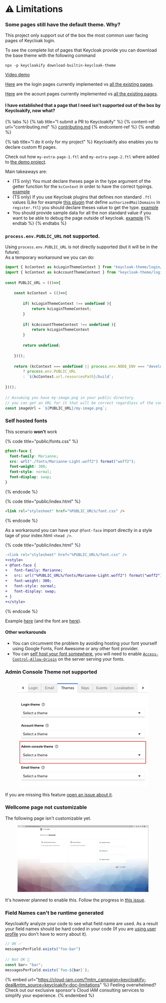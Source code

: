 # ⚠ Limitations

### Some pages still have the default theme. Why?

This project only support out of the box the most common user facing pages of Keycloak login.

To see the complete list of pages that Keycloak provide you can download the base theme with the following command

`npx -p keycloakify download-builtin-keycloak-theme`&#x20;

[Video demo](https://user-images.githubusercontent.com/6702424/164304458-934b0e1d-9de7-4bb4-8a1c-e06a70b1636a.mov) &#x20;

[Here](https://github.com/InseeFrLab/keycloakify/tree/main/src/login/pages) are the login pages currently implemented vs [all the existing pages](https://github.com/keycloak/keycloak/tree/main/themes/src/main/resources/theme/base/login). &#x20;

[Here](https://github.com/InseeFrLab/keycloakify/tree/main/src/account/pages) are the acount pages currently implemented vs [all the existing pages](https://github.com/keycloak/keycloak/tree/main/themes/src/main/resources/theme/base/account).

#### I have established that a page that I need isn't supported out of the box by Keycloakify, now what? &#x20;

{% tabs %}
{% tab title="I submit a PR to Keycloakify" %}
{% content-ref url="contributing.md" %}
[contributing.md](contributing.md)
{% endcontent-ref %}
{% endtab %}

{% tab title="I do it only for my project" %}
Keycloakify also enables you to declare custom ftl pages. &#x20;

Check out how `my-extra-page-1.ftl` and `my-extra-page-2.ftl` where added to [the demo project](https://github.com/garronej/keycloakify-demo-app/tree/look\_and\_feel). &#x20;

Main takeaways are:

* (TS only) You must declare theses page in the type argument of the getter function for the `kcContext` in order to have the correct typings. [example](https://github.com/garronej/keycloakify-demo-app/blob/4eb2a9f63e9823e653b2d439495bda55e5ecc134/src/KcApp/kcContext.ts#L16-L21)
* (TS only) If you use Keycloak plugins that defines non standard `.ftl` values (Like for example [this plugin](https://github.com/micedre/keycloak-mail-whitelisting) that define `authorizedMailDomains` in `register.ftl`) you should declare theses value to get the type. [example](https://github.com/garronej/keycloakify-demo-app/blob/4eb2a9f63e9823e653b2d439495bda55e5ecc134/src/KcApp/kcContext.ts#L6-L13)
* You should provide sample data for all the non standard value if you want to be able to debug the page outside of keycloak. [example](https://github.com/garronej/keycloakify-demo-app/blob/4eb2a9f63e9823e653b2d439495bda55e5ecc134/src/KcApp/kcContext.ts#L28-L43)
{% endtab %}
{% endtabs %}

### `process.env.PUBLIC_URL` not supported.

Using `process.env.PUBLIC_URL` is not directly supported (but it will be in the future).  \
As a temporary workaround we you can do: &#x20;

```typescript
import { kcContext as kcLoginThemeContext } from "keycloak-theme/login/kcContext";
import { kcContext as kcAccountThemeContext } from "keycloak-theme/login/kcContext";

const PUBLIC_URL = (()=>{

    const kcContext = (()=>{

        if( kcLoginThemeContext !== undefined ){
            return kcLoginThemeContext;
        }
        
        if( kcAccountThemeContext !== undefined ){
            return kcLoginThemeContext
        }

        return undefined;

    })();

    return (kcContext === undefined || process.env.NODE_ENV === "development")
        ? process.env.PUBLIC_URL
        : `${kcContext.url.resourcesPath}/build`;

})();

// Assuming you have my-image.png in your public directory 
// you can get an URL for it that will be correct regardless of the context with:  
const imageUrl = `${PUBLIC_URL}/my-image.png`;
```

### Self hosted fonts

This scenario **won't** work

{% code title="public/fonts.css" %}
```css
@font-face {
  font-family: Marianne;
  src: url("./fonts/Marianne-Light.woff2") format("woff2");
  font-weight: 300;
  font-style: normal;
  font-display: swap;
}
```
{% endcode %}

{% code title="public/index.html" %}
```html
<link rel="stylesheet" href="%PUBLIC_URL%/font.css" />
```
{% endcode %}

As a workaround you can have your `@font-face` import directly in a style tage of your index.html `<head />`.

{% code title="public/index.html" %}
```diff
-<link rel="stylesheet" href="%PUBLIC_URL%/font.css" />
+<style>
+ @font-face {
+   font-family: Marianne;
+   src: url("%PUBLIC_URL%/fonts/Marianne-Light.woff2") format("woff2");
+   font-weight: 300;
+   font-style: normal;
+   font-display: swap;
+ }
+</style>
```
{% endcode %}

Example [here](https://github.com/garronej/keycloakify-demo-app/blob/9aa2dbaec28a7786d6b2983c9a59d393dec1b2d6/public/index.html#L27-L73) (and the font are [here](https://github.com/garronej/keycloakify-demo-app/tree/main/public/fonts/WorkSans)).

#### Other workarounds

* You can circumvent the problem by avoiding hosting your font yourself using Google Fonts, Font Awesome  or any other font provider.
* You can [self host your font somewhere](https://github.com/garronej/keycloakify-demo-app/blob/2de8a9eb6f5de9c94f9cd3991faad0377e63268c/src/fonts.scss#L16), you will need to enable [`Access-Control-Allow-Origin`](https://github.com/garronej/keycloakify-demo-app/blob/2de8a9eb6f5de9c94f9cd3991faad0377e63268c/nginx.conf#L17-L19) on the server serving your fonts.

### Admin Console Theme not supported

<figure><img src=".gitbook/assets/Admin_console_theme_not_supported.png" alt=""><figcaption></figcaption></figure>

If you are missing this feature [open an issue about it](https://github.com/InseeFrLab/keycloakify/issues/new).

### Wellcome page not customizable

The following page isn't customizable yet.

<figure><img src=".gitbook/assets/image (10).png" alt="" width="563"><figcaption></figcaption></figure>

It's however planned to enable this. Follow the progress in [this issue](https://github.com/keycloakify/keycloakify/issues/148).

### Field Names can't be runtime generated

Keycloakify analyze your code to see what field name are used. As a result your field names should be hard coded in your code (If you are [using user profile](realtime-input-validation.md) you don't have to worry about it). &#x20;

```jsx
// OK ✅
messagesPerField.exists("foo-bar")

// Not OK 🛑
const bar= "bar";
messagesPerField.exists(`foo-${bar}`);
```

{% embed url="https://cloud-iam.com/?mtm_campaign=keycloakify-deal&mtm_source=keycloakify-doc-limitations" %}
Feeling overwhelmed? Check out our exclusive sponsor's Cloud IAM consulting services to simplify your experience.
{% endembed %}
